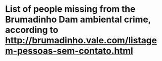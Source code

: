 # List of people missing from the Brumadinho Dam ambiental crime, according to http://brumadinho.vale.com/listagem-pessoas-sem-contato.html
